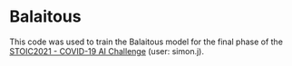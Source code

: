 # Balaitous

This code was used to train the Balaitous model for the final phase of the [STOIC2021 - COVID-19 AI Challenge](https://stoic2021.grand-challenge.org/) (user: simon.j).